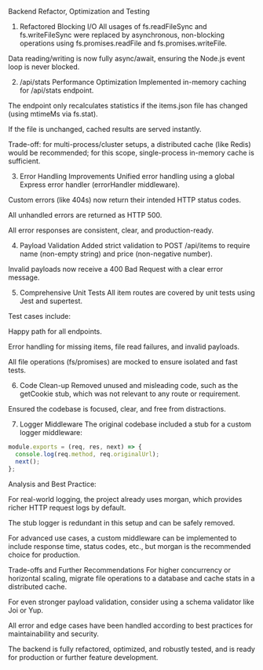 Backend Refactor, Optimization and Testing
1. Refactored Blocking I/O
All usages of fs.readFileSync and fs.writeFileSync were replaced by asynchronous, non-blocking operations using fs.promises.readFile and fs.promises.writeFile.

Data reading/writing is now fully async/await, ensuring the Node.js event loop is never blocked.

2. /api/stats Performance Optimization
Implemented in-memory caching for /api/stats endpoint.

The endpoint only recalculates statistics if the items.json file has changed (using mtimeMs via fs.stat).

If the file is unchanged, cached results are served instantly.

Trade-off: for multi-process/cluster setups, a distributed cache (like Redis) would be recommended; for this scope, single-process in-memory cache is sufficient.

3. Error Handling Improvements
Unified error handling using a global Express error handler (errorHandler middleware).

Custom errors (like 404s) now return their intended HTTP status codes.

All unhandled errors are returned as HTTP 500.

All error responses are consistent, clear, and production-ready.

4. Payload Validation
Added strict validation to POST /api/items to require name (non-empty string) and price (non-negative number).

Invalid payloads now receive a 400 Bad Request with a clear error message.

5. Comprehensive Unit Tests
All item routes are covered by unit tests using Jest and supertest.

Test cases include:

Happy path for all endpoints.

Error handling for missing items, file read failures, and invalid payloads.

All file operations (fs/promises) are mocked to ensure isolated and fast tests.

6. Code Clean-up
Removed unused and misleading code, such as the getCookie stub, which was not relevant to any route or requirement.

Ensured the codebase is focused, clear, and free from distractions.

7. Logger Middleware
The original codebase included a stub for a custom logger middleware:

```js
module.exports = (req, res, next) => {
  console.log(req.method, req.originalUrl);
  next();
};
```

Analysis and Best Practice:

For real-world logging, the project already uses morgan, which provides richer HTTP request logs by default.

The stub logger is redundant in this setup and can be safely removed.

For advanced use cases, a custom middleware can be implemented to include response time, status codes, etc., but morgan is the recommended choice for production.

Trade-offs and Further Recommendations
For higher concurrency or horizontal scaling, migrate file operations to a database and cache stats in a distributed cache.

For even stronger payload validation, consider using a schema validator like Joi or Yup.

All error and edge cases have been handled according to best practices for maintainability and security.

The backend is fully refactored, optimized, and robustly tested, and is ready for production or further feature development.